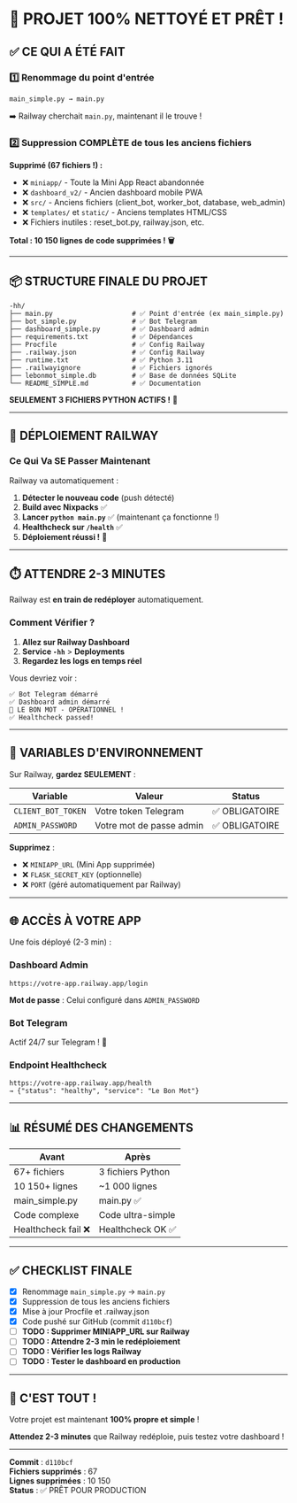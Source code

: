 # 🧹 PROJET 100% NETTOYÉ ET PRÊT !

## ✅ CE QUI A ÉTÉ FAIT

### 1️⃣ **Renommage du point d'entrée**
```
main_simple.py → main.py
```
➡️ Railway cherchait `main.py`, maintenant il le trouve !

### 2️⃣ **Suppression COMPLÈTE de tous les anciens fichiers**

**Supprimé (67 fichiers !) :**
- ❌ `miniapp/` - Toute la Mini App React abandonnée
- ❌ `dashboard_v2/` - Ancien dashboard mobile PWA
- ❌ `src/` - Anciens fichiers (client_bot, worker_bot, database, web_admin)
- ❌ `templates/` et `static/` - Anciens templates HTML/CSS
- ❌ Fichiers inutiles : reset_bot.py, railway.json, etc.

**Total : 10 150 lignes de code supprimées ! 🗑️**

---

## 📦 STRUCTURE FINALE DU PROJET

```
-hh/
├── main.py                    # ✅ Point d'entrée (ex main_simple.py)
├── bot_simple.py              # ✅ Bot Telegram
├── dashboard_simple.py        # ✅ Dashboard admin
├── requirements.txt           # ✅ Dépendances
├── Procfile                   # ✅ Config Railway
├── .railway.json              # ✅ Config Railway
├── runtime.txt                # ✅ Python 3.11
├── .railwayignore             # ✅ Fichiers ignorés
├── lebonmot_simple.db         # ✅ Base de données SQLite
└── README_SIMPLE.md           # ✅ Documentation
```

**SEULEMENT 3 FICHIERS PYTHON ACTIFS !** 🎯

---

## 🚀 DÉPLOIEMENT RAILWAY

### Ce Qui Va SE Passer Maintenant

Railway va automatiquement :

1. **Détecter le nouveau code** (push détecté)
2. **Build avec Nixpacks** ✅
3. **Lancer `python main.py`** ✅ (maintenant ça fonctionne !)
4. **Healthcheck sur `/health`** ✅
5. **Déploiement réussi !** 🎉

---

## ⏱️ ATTENDRE 2-3 MINUTES

Railway est **en train de redéployer** automatiquement.

### Comment Vérifier ?

1. **Allez sur Railway Dashboard**
2. **Service `-hh`** > **Deployments**
3. **Regardez les logs en temps réel**

Vous devriez voir :
```
✅ Bot Telegram démarré
✅ Dashboard admin démarré
🎉 LE BON MOT - OPÉRATIONNEL !
✅ Healthcheck passed!
```

---

## 🎯 VARIABLES D'ENVIRONNEMENT

Sur Railway, **gardez SEULEMENT** :

| Variable | Valeur | Status |
|----------|--------|--------|
| `CLIENT_BOT_TOKEN` | Votre token Telegram | ✅ OBLIGATOIRE |
| `ADMIN_PASSWORD` | Votre mot de passe admin | ✅ OBLIGATOIRE |

**Supprimez** :
- ❌ `MINIAPP_URL` (Mini App supprimée)
- ❌ `FLASK_SECRET_KEY` (optionnelle)
- ❌ `PORT` (géré automatiquement par Railway)

---

## 🌐 ACCÈS À VOTRE APP

Une fois déployé (2-3 min) :

### Dashboard Admin
```
https://votre-app.railway.app/login
```

**Mot de passe** : Celui configuré dans `ADMIN_PASSWORD`

### Bot Telegram
Actif 24/7 sur Telegram ! 🤖

### Endpoint Healthcheck
```
https://votre-app.railway.app/health
→ {"status": "healthy", "service": "Le Bon Mot"}
```

---

## 📊 RÉSUMÉ DES CHANGEMENTS

| Avant | Après |
|-------|-------|
| 67+ fichiers | 3 fichiers Python |
| 10 150+ lignes | ~1 000 lignes |
| main_simple.py | main.py ✅ |
| Code complexe | Code ultra-simple |
| Healthcheck fail ❌ | Healthcheck OK ✅ |

---

## ✅ CHECKLIST FINALE

- [x] Renommage `main_simple.py` → `main.py`
- [x] Suppression de tous les anciens fichiers
- [x] Mise à jour Procfile et .railway.json
- [x] Code pushé sur GitHub (commit `d110bcf`)
- [ ] **TODO : Supprimer MINIAPP_URL sur Railway**
- [ ] **TODO : Attendre 2-3 min le redéploiement**
- [ ] **TODO : Vérifier les logs Railway**
- [ ] **TODO : Tester le dashboard en production**

---

## 🎉 C'EST TOUT !

Votre projet est maintenant **100% propre et simple** !

**Attendez 2-3 minutes** que Railway redéploie, puis testez votre dashboard !

---

**Commit** : `d110bcf`  
**Fichiers supprimés** : 67  
**Lignes supprimées** : 10 150  
**Status** : ✅ PRÊT POUR PRODUCTION

